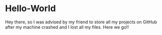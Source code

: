 # Hello-World
Hey there, so I was advised by my friend to store all my projects on GitHub after my machine crashed and I lost all my files. Here we go!!
